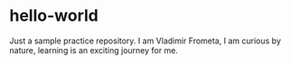 # hello-world
Just a sample practice repository.
I am Vladimir Frometa, I am curious by nature, learning is an exciting journey for me.
